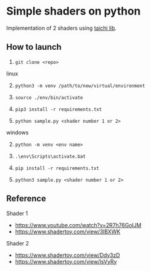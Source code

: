 # Simple shaders on python

Implementation of 2 shaders using [taichi lib](https://www.taichi-lang.org/).

## How to launch
1. `git clone <repo>`

linux

2. `python3 -m venv /path/to/new/virtual/environment`

3. `source ./env/bin/activate`

4. `pip3 install -r requirements.txt`

5. `python sample.py <shader number 1 or 2>`

windows

2. `python -m venv <env name> `

3. `.\env\Scripts\activate.bat`

4. `pip install -r requirements.txt`

5. `python3 sample.py <shader number 1 or 2>`

## Reference
Shader 1
- https://www.youtube.com/watch?v=2R7h76GoIJM
- https://www.shadertoy.com/view/3lBXWK

Shader 2
- https://www.shadertoy.com/view/Ddy3zD
- https://www.shadertoy.com/view/lsVyRy
